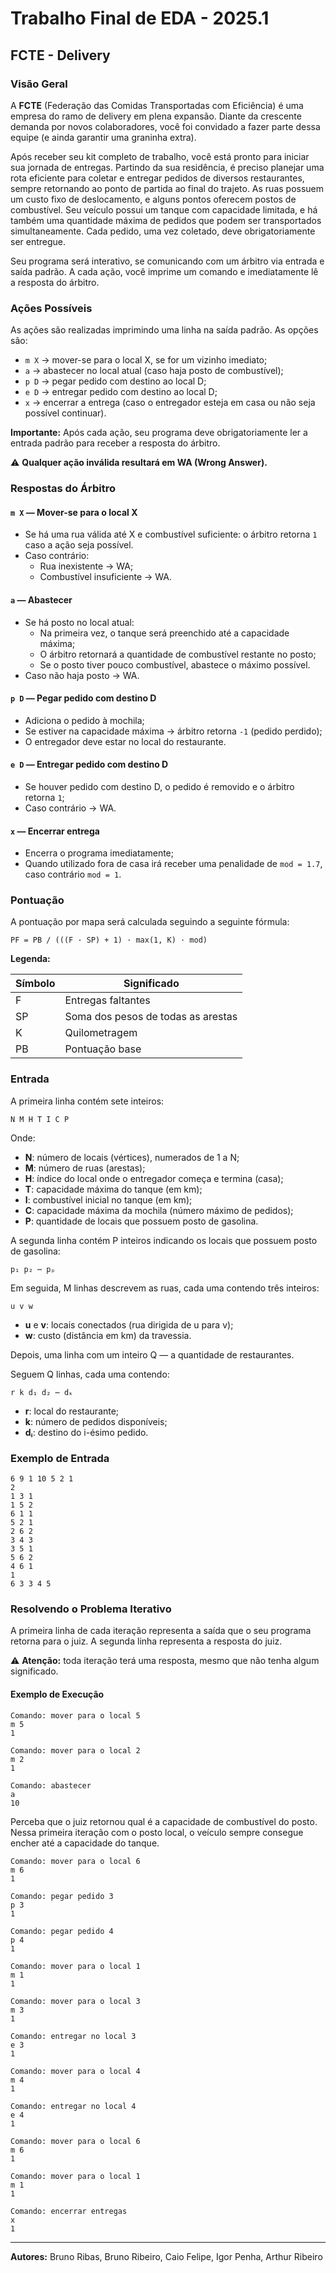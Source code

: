 # Trabalho Final de EDA - 2025.1

## FCTE - Delivery

### Visão Geral

A **FCTE** (Federação das Comidas Transportadas com Eficiência) é uma empresa do ramo de delivery em plena expansão. Diante da crescente demanda por novos colaboradores, você foi convidado a fazer parte dessa equipe (e ainda garantir uma graninha extra).

Após receber seu kit completo de trabalho, você está pronto para iniciar sua jornada de entregas. Partindo da sua residência, é preciso planejar uma rota eficiente para coletar e entregar pedidos de diversos restaurantes, sempre retornando ao ponto de partida ao final do trajeto. As ruas possuem um custo fixo de deslocamento, e alguns pontos oferecem postos de combustível. Seu veículo possui um tanque com capacidade limitada, e há também uma quantidade máxima de pedidos que podem ser transportados simultaneamente. Cada pedido, uma vez coletado, deve obrigatoriamente ser entregue.

Seu programa será interativo, se comunicando com um árbitro via entrada e saída padrão. A cada ação, você imprime um comando e imediatamente lê a resposta do árbitro.

### Ações Possíveis

As ações são realizadas imprimindo uma linha na saída padrão. As opções são:

- `m X` → mover-se para o local X, se for um vizinho imediato;
- `a` → abastecer no local atual (caso haja posto de combustível);
- `p D` → pegar pedido com destino ao local D;
- `e D` → entregar pedido com destino ao local D;
- `x` → encerrar a entrega (caso o entregador esteja em casa ou não seja possível continuar).

**Importante:** Após cada ação, seu programa deve obrigatoriamente ler a entrada padrão para receber a resposta do árbitro.

⚠️ **Qualquer ação inválida resultará em WA (Wrong Answer).**

### Respostas do Árbitro

#### `m X` — Mover-se para o local X

- Se há uma rua válida até X e combustível suficiente: o árbitro retorna `1` caso a ação seja possível.
- Caso contrário:
  - Rua inexistente → WA;
  - Combustível insuficiente → WA.

#### `a` — Abastecer

- Se há posto no local atual:
  - Na primeira vez, o tanque será preenchido até a capacidade máxima;
  - O árbitro retornará a quantidade de combustível restante no posto;
  - Se o posto tiver pouco combustível, abastece o máximo possível.
- Caso não haja posto → WA.

#### `p D` — Pegar pedido com destino D

- Adiciona o pedido à mochila;
- Se estiver na capacidade máxima → árbitro retorna `-1` (pedido perdido);
- O entregador deve estar no local do restaurante.

#### `e D` — Entregar pedido com destino D

- Se houver pedido com destino D, o pedido é removido e o árbitro retorna `1`;
- Caso contrário → WA.

#### `x` — Encerrar entrega

- Encerra o programa imediatamente;
- Quando utilizado fora de casa irá receber uma penalidade de `mod = 1.7`, caso contrário `mod = 1`.

### Pontuação

A pontuação por mapa será calculada seguindo a seguinte fórmula:

```
PF = PB / (((F · SP) + 1) · max(1, K) · mod)
```

**Legenda:**

| Símbolo | Significado                        |
| ------- | ---------------------------------- |
| F       | Entregas faltantes                 |
| SP      | Soma dos pesos de todas as arestas |
| K       | Quilometragem                      |
| PB      | Pontuação base                     |

### Entrada

A primeira linha contém sete inteiros:

```
N M H T I C P
```

Onde:

- **N**: número de locais (vértices), numerados de 1 a N;
- **M**: número de ruas (arestas);
- **H**: índice do local onde o entregador começa e termina (casa);
- **T**: capacidade máxima do tanque (em km);
- **I**: combustível inicial no tanque (em km);
- **C**: capacidade máxima da mochila (número máximo de pedidos);
- **P**: quantidade de locais que possuem posto de gasolina.

A segunda linha contém P inteiros indicando os locais que possuem posto de gasolina:

```
p₁ p₂ ⋯ pₚ
```

Em seguida, M linhas descrevem as ruas, cada uma contendo três inteiros:

```
u v w
```

- **u** e **v**: locais conectados (rua dirigida de u para v);
- **w**: custo (distância em km) da travessia.

Depois, uma linha com um inteiro Q — a quantidade de restaurantes.

Seguem Q linhas, cada uma contendo:

```
r k d₁ d₂ ⋯ dₖ
```

- **r**: local do restaurante;
- **k**: número de pedidos disponíveis;
- **dᵢ**: destino do i-ésimo pedido.

### Exemplo de Entrada

```
6 9 1 10 5 2 1
2
1 3 1
1 5 2
6 1 1
5 2 1
2 6 2
3 4 3
3 5 1
5 6 2
4 6 1
1
6 3 3 4 5
```

### Resolvendo o Problema Iterativo

A primeira linha de cada iteração representa a saída que o seu programa retorna para o juiz. A segunda linha representa a resposta do juiz.

⚠️ **Atenção:** toda iteração terá uma resposta, mesmo que não tenha algum significado.

#### Exemplo de Execução

```
Comando: mover para o local 5
m 5
1

Comando: mover para o local 2
m 2
1

Comando: abastecer
a
10
```

Perceba que o juiz retornou qual é a capacidade de combustível do posto. Nessa primeira iteração com o posto local, o veículo sempre consegue encher até a capacidade do tanque.

```
Comando: mover para o local 6
m 6
1

Comando: pegar pedido 3
p 3
1

Comando: pegar pedido 4
p 4
1

Comando: mover para o local 1
m 1
1

Comando: mover para o local 3
m 3
1

Comando: entregar no local 3
e 3
1

Comando: mover para o local 4
m 4
1

Comando: entregar no local 4
e 4
1

Comando: mover para o local 6
m 6
1

Comando: mover para o local 1
m 1
1

Comando: encerrar entregas
x
1
```

---

**Autores:** Bruno Ribas, Bruno Ribeiro, Caio Felipe, Igor Penha, Arthur Ribeiro
